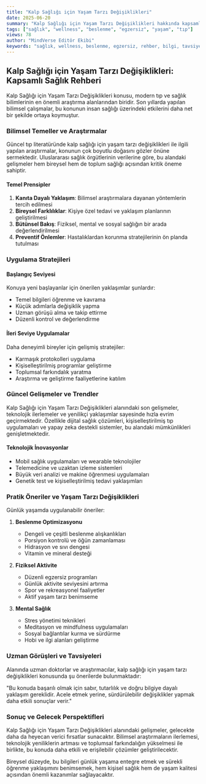 ```yaml
---
title: "Kalp Sağlığı için Yaşam Tarzı Değişiklikleri"
date: 2025-06-20
summary: "Kalp Sağlığı için Yaşam Tarzı Değişiklikleri hakkında kapsamlı rehber ve uzman tavsiyeleri ile detaylı bilgiler."
tags: ["sağlık", "wellness", "beslenme", "egzersiz", "yaşam", "tıp"]
views: 78
author: "MindVerse Editör Ekibi"
keywords: "sağlık, wellness, beslenme, egzersiz, rehber, bilgi, tavsiye"
---
```


## Kalp Sağlığı için Yaşam Tarzı Değişiklikleri: Kapsamlı Sağlık Rehberi

Kalp Sağlığı için Yaşam Tarzı Değişiklikleri konusu, modern tıp ve sağlık bilimlerinin en önemli araştırma alanlarından biridir. Son yıllarda yapılan bilimsel çalışmalar, bu konunun insan sağlığı üzerindeki etkilerini daha net bir şekilde ortaya koymuştur.

### Bilimsel Temeller ve Araştırmalar

Güncel tıp literatüründe kalp sağlığı için yaşam tarzı değişiklikleri ile ilgili yapılan araştırmalar, konunun çok boyutlu doğasını gözler önüne sermektedir. Uluslararası sağlık örgütlerinin verilerine göre, bu alandaki gelişmeler hem bireysel hem de toplum sağlığı açısından kritik öneme sahiptir.

#### Temel Prensipler
1. **Kanıta Dayalı Yaklaşım**: Bilimsel araştırmalara dayanan yöntemlerin tercih edilmesi
2. **Bireysel Farklılıklar**: Kişiye özel tedavi ve yaklaşım planlarının geliştirilmesi
3. **Bütünsel Bakış**: Fiziksel, mental ve sosyal sağlığın bir arada değerlendirilmesi
4. **Preventif Önlemler**: Hastalıklardan korunma stratejilerinin ön planda tutulması

### Uygulama Stratejileri

#### Başlangıç Seviyesi
Konuya yeni başlayanlar için önerilen yaklaşımlar şunlardır:
- Temel bilgileri öğrenme ve kavrama
- Küçük adımlarla değişiklik yapma
- Uzman görüşü alma ve takip ettirme
- Düzenli kontrol ve değerlendirme

#### İleri Seviye Uygulamalar
Daha deneyimli bireyler için gelişmiş stratejiler:
- Karmaşık protokolleri uygulama
- Kişiselleştirilmiş programlar geliştirme
- Toplumsal farkındalık yaratma
- Araştırma ve geliştirme faaliyetlerine katılım

### Güncel Gelişmeler ve Trendler

Kalp Sağlığı için Yaşam Tarzı Değişiklikleri alanındaki son gelişmeler, teknolojik ilerlemeler ve yenilikçi yaklaşımlar sayesinde hızla evrim geçirmektedir. Özellikle dijital sağlık çözümleri, kişiselleştirilmiş tıp uygulamaları ve yapay zeka destekli sistemler, bu alandaki mümkünlikleri genişletmektedir.

#### Teknolojik İnovasyonlar
- Mobil sağlık uygulamaları ve wearable teknolojiler
- Telemedicine ve uzaktan izleme sistemleri
- Büyük veri analizi ve makine öğrenmesi uygulamaları
- Genetik test ve kişiselleştirilmiş tedavi yaklaşımları

### Pratik Öneriler ve Yaşam Tarzı Değişiklikleri

Günlük yaşamda uygulanabilir öneriler:

1. **Beslenme Optimizasyonu**
   - Dengeli ve çeşitli beslenme alışkanlıkları
   - Porsiyon kontrolü ve öğün zamanlaması
   - Hidrasyon ve sıvı dengesi
   - Vitamin ve mineral desteği

2. **Fiziksel Aktivite**
   - Düzenli egzersiz programları
   - Günlük aktivite seviyesini artırma
   - Spor ve rekreasyonel faaliyetler
   - Aktif yaşam tarzı benimseme

3. **Mental Sağlık**
   - Stres yönetimi teknikleri
   - Meditasyon ve mindfulness uygulamaları
   - Sosyal bağlantılar kurma ve sürdürme
   - Hobi ve ilgi alanları geliştirme

### Uzman Görüşleri ve Tavsiyeleri

Alanında uzman doktorlar ve araştırmacılar, kalp sağlığı için yaşam tarzı değişiklikleri konusunda şu önerilerde bulunmaktadır:

"Bu konuda başarılı olmak için sabır, tutarlılık ve doğru bilgiye dayalı yaklaşım gereklidir. Acele etmek yerine, sürdürülebilir değişiklikler yapmak daha etkili sonuçlar verir."

### Sonuç ve Gelecek Perspektifleri

Kalp Sağlığı için Yaşam Tarzı Değişiklikleri alanındaki gelişmeler, gelecekte daha da heyecan verici fırsatlar sunacaktır. Bilimsel araştırmaların ilerlemesi, teknolojik yeniliklerin artması ve toplumsal farkındalığın yükselmesi ile birlikte, bu konuda daha etkili ve erişilebilir çözümler geliştirilecektir.

Bireysel düzeyde, bu bilgileri günlük yaşama entegre etmek ve sürekli öğrenme yaklaşımını benimsemek, hem kişisel sağlık hem de yaşam kalitesi açısından önemli kazanımlar sağlayacaktır.
